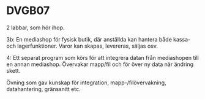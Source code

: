 # DVGB07

2 labbar, som hör ihop.

3b:
En mediashop för fysisk butik, där anställda kan hantera både kassa- och lagerfunktioner. Varor kan skapas, levereras, säljas osv.

4:
Ett separat program som körs för att integrera datan från mediashopen till en annan mediashop. Övervakar mapp/fil och för över ny data när ändring skett.

Övning som gav kunskap för integration, mapp-/filövervakning, datahantering, gränssnitt etc.
